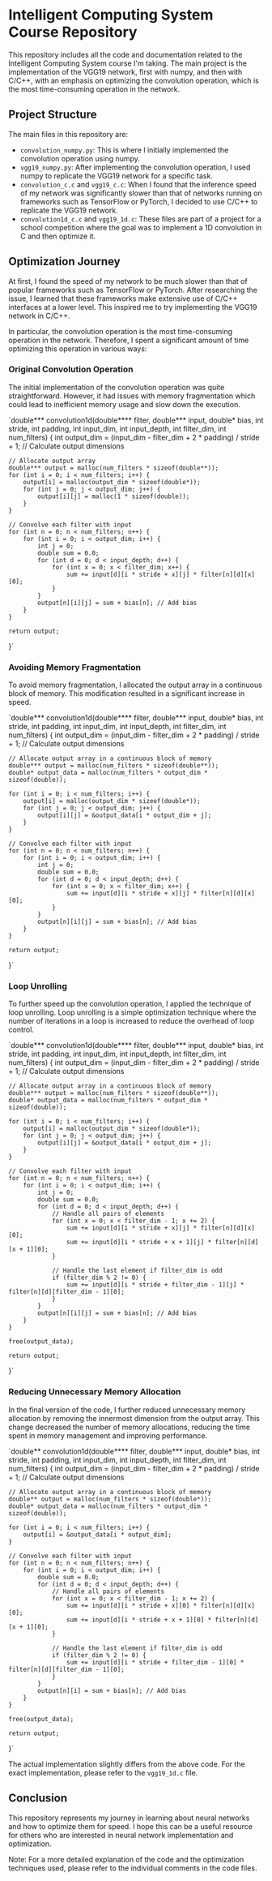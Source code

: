 # Intelligent Computing System Course Repository

This repository includes all the code and documentation related to the Intelligent Computing System course I'm taking. The main project is the implementation of the VGG19 network, first with numpy, and then with C/C++, with an emphasis on optimizing the convolution operation, which is the most time-consuming operation in the network.

## Project Structure

The main files in this repository are:

- `convolution_numpy.py`: This is where I initially implemented the convolution operation using numpy.
- `vgg19_numpy.py`: After implementing the convolution operation, I used numpy to replicate the VGG19 network for a specific task.
- `convolution_c.c` and `vgg19_c.c`: When I found that the inference speed of my network was significantly slower than that of networks running on frameworks such as TensorFlow or PyTorch, I decided to use C/C++ to replicate the VGG19 network.
- `convolution1d_c.c` and `vgg19_1d.c`: These files are part of a project for a school competition where the goal was to implement a 1D convolution in C and then optimize it.

## Optimization Journey

At first, I found the speed of my network to be much slower than that of popular frameworks such as TensorFlow or PyTorch. After researching the issue, I learned that these frameworks make extensive use of C/C++ interfaces at a lower level. This inspired me to try implementing the VGG19 network in C/C++.

In particular, the convolution operation is the most time-consuming operation in the network. Therefore, I spent a significant amount of time optimizing this operation in various ways:

### Original Convolution Operation

The initial implementation of the convolution operation was quite straightforward. However, it had issues with memory fragmentation which could lead to inefficient memory usage and slow down the execution. 

`double*** convolution1d(double**** filter, double*** input, double* bias, int stride, int padding, int input_dim, int input_depth, int filter_dim, int num_filters) {
    int output_dim = (input_dim - filter_dim + 2 * padding) / stride + 1; // Calculate output dimensions

    // Allocate output array
    double*** output = malloc(num_filters * sizeof(double**));
    for (int i = 0; i < num_filters; i++) {
        output[i] = malloc(output_dim * sizeof(double*));
        for (int j = 0; j < output_dim; j++) {
            output[i][j] = malloc(1 * sizeof(double));
        }
    }

    // Convolve each filter with input
    for (int n = 0; n < num_filters; n++) {
        for (int i = 0; i < output_dim; i++) {
            int j = 0;
            double sum = 0.0;
            for (int d = 0; d < input_depth; d++) {
                for (int x = 0; x < filter_dim; x++) {
                    sum += input[d][i * stride + x][j] * filter[n][d][x][0];
                }
            }
            output[n][i][j] = sum + bias[n]; // Add bias
        }
    }

    return output;
}`

### Avoiding Memory Fragmentation

To avoid memory fragmentation, I allocated the output array in a continuous block of memory. This modification resulted in a significant increase in speed.

`double*** convolution1d(double**** filter, double*** input, double* bias, int stride, int padding, int input_dim, int input_depth, int filter_dim, int num_filters) {
    int output_dim = (input_dim - filter_dim + 2 * padding) / stride + 1; // Calculate output dimensions

    // Allocate output array in a continuous block of memory
    double*** output = malloc(num_filters * sizeof(double**));
    double* output_data = malloc(num_filters * output_dim * sizeof(double));

    for (int i = 0; i < num_filters; i++) {
        output[i] = malloc(output_dim * sizeof(double*));
        for (int j = 0; j < output_dim; j++) {
            output[i][j] = &output_data[i * output_dim + j];
        }
    }

    // Convolve each filter with input
    for (int n = 0; n < num_filters; n++) {
        for (int i = 0; i < output_dim; i++) {
            int j = 0;
            double sum = 0.0;
            for (int d = 0; d < input_depth; d++) {
                for (int x = 0; x < filter_dim; x++) {
                    sum += input[d][i * stride + x][j] * filter[n][d][x][0];
                }
            }
            output[n][i][j] = sum + bias[n]; // Add bias
        }
    }

    return output;
}`

### Loop Unrolling

To further speed up the convolution operation, I applied the technique of loop unrolling. Loop unrolling is a simple optimization technique where the number of iterations in a loop is increased to reduce the overhead of loop control. 

`double*** convolution1d(double**** filter, double*** input, double* bias, int stride, int padding, int input_dim, int input_depth, int filter_dim, int num_filters) {
    int output_dim = (input_dim - filter_dim + 2 * padding) / stride + 1; // Calculate output dimensions

    // Allocate output array in a continuous block of memory
    double*** output = malloc(num_filters * sizeof(double**));
    double* output_data = malloc(num_filters * output_dim * sizeof(double));

    for (int i = 0; i < num_filters; i++) {
        output[i] = malloc(output_dim * sizeof(double*));
        for (int j = 0; j < output_dim; j++) {
            output[i][j] = &output_data[i * output_dim + j];
        }
    }

    // Convolve each filter with input
    for (int n = 0; n < num_filters; n++) {
        for (int i = 0; i < output_dim; i++) {
            int j = 0;
            double sum = 0.0;
            for (int d = 0; d < input_depth; d++) {
                // Handle all pairs of elements
                for (int x = 0; x < filter_dim - 1; x += 2) {
                    sum += input[d][i * stride + x][j] * filter[n][d][x][0];
                    sum += input[d][i * stride + x + 1][j] * filter[n][d][x + 1][0];
                }

                // Handle the last element if filter_dim is odd
                if (filter_dim % 2 != 0) {
                    sum += input[d][i * stride + filter_dim - 1][j] * filter[n][d][filter_dim - 1][0];
                }
            }
            output[n][i][j] = sum + bias[n]; // Add bias
        }
    }

    free(output_data);

    return output;
}`

### Reducing Unnecessary Memory Allocation

In the final version of the code, I further reduced unnecessary memory allocation by removing the innermost dimension from the output array. This change decreased the number of memory allocations, reducing the time spent in memory management and improving performance. 

`double** convolution1d(double**** filter, double*** input, double* bias, int stride, int padding, int input_dim, int input_depth, int filter_dim, int num_filters) {
    int output_dim = (input_dim - filter_dim + 2 * padding) / stride + 1; // Calculate output dimensions

    // Allocate output array in a continuous block of memory
    double** output = malloc(num_filters * sizeof(double*));
    double* output_data = malloc(num_filters * output_dim * sizeof(double));

    for (int i = 0; i < num_filters; i++) {
        output[i] = &output_data[i * output_dim];
    }

    // Convolve each filter with input
    for (int n = 0; n < num_filters; n++) {
        for (int i = 0; i < output_dim; i++) {
            double sum = 0.0;
            for (int d = 0; d < input_depth; d++) {
                // Handle all pairs of elements
                for (int x = 0; x < filter_dim - 1; x += 2) {
                    sum += input[d][i * stride + x][0] * filter[n][d][x][0];
                    sum += input[d][i * stride + x + 1][0] * filter[n][d][x + 1][0];
                }

                // Handle the last element if filter_dim is odd
                if (filter_dim % 2 != 0) {
                    sum += input[d][i * stride + filter_dim - 1][0] * filter[n][d][filter_dim - 1][0];
                }
            }
            output[n][i] = sum + bias[n]; // Add bias
        }
    }

    free(output_data);

    return output;
}`

The actual implementation slightly differs from the above code. For the exact implementation, please refer to the `vgg19_1d.c` file.

## Conclusion

This repository represents my journey in learning about neural networks and how to optimize them for speed. I hope this can be a useful resource for others who are interested in neural network implementation and optimization.

Note: For a more detailed explanation of the code and the optimization techniques used, please refer to the individual comments in the code files.
